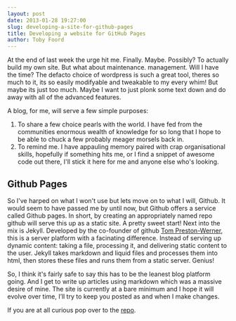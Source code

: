 ```yaml
---
layout: post
date: 2013-01-28 19:27:00
slug: developing-a-site-for-github-pages
title: Developing a website for GitHub Pages
author: Toby Foord
---
```


At the end of last week the urge hit me. Finally. Maybe. Possibly? To actually build my own site. But what about maintenance. management. Will I have the time? The defacto choice of wordpress is such a great tool, theres so much to it, its so easily modifyable and tweakable to my every whim! But maybe its just too much. Maybe I want to just plonk some text down and do away with all of the advanced features.

A blog, for me, will serve a few simple purposes:

1. To share a few choice pearls with the world. I have fed from the communities enormous wealth of knowledge for so long that I hope to be able to chuck a few probably meager morsels back in.
2. To remind me. I have appauling memory paired with crap organisational skills, hopefully if something hits me, or I find a snippet of awesome code out there, I'll stick it here for me and anyone else who's looking.

Github Pages
---
So I've harped on what I won't use but lets move on to what I will, Github. It would seem to have passed me by until now, but Github offers a service called Github pages. In short, by creating an appropriately named repo github will serve this up as a static site. A pretty sweet start!
Next into the mix is Jekyll. Developed by the co-founder of github [Tom Preston-Werner][tpw], this is a server platform with a facinating difference. Instead of serving up dynamic content: taking a file, processing it, and delivering static content to the user. Jekyll takes markdown and liquid files and processes them into html, then stores these files and runs them from a static server. Genius!

So, I think it's fairly safe to say this has to be the leanest blog platform going. And I get to write up articles using markdown which was a massive desire of mine.
The site is currently at a bare minimum and I hope it will evolve over time, I’ll try to keep you posted as and when I make changes.

If you are at all curious pop over to the [repo][github-repo].


[tpw]: http://Tom.preston-werner.com
[github-repo]: http://Github.com/idodev/idodev.github.com
